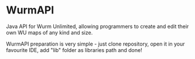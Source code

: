 # WurmAPI

Java API for Wurm Unlimited, allowing programmers to create and edit their own WU maps of any kind and size.

WurmAPI preparation is very simple - just clone repository, open it in your favourite IDE, add "lib" folder as libraries path and done!

